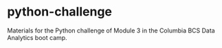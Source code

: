 # python-challenge
Materials for the Python challenge of Module 3 in the Columbia BCS Data Analytics boot camp.
